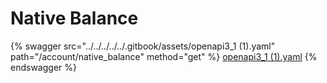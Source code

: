 # Native Balance

{% swagger src="../../../../../.gitbook/assets/openapi3_1 (1).yaml" path="/account/native_balance" method="get" %}
[openapi3_1 (1).yaml](<../../../../../.gitbook/assets/openapi3_1 (1).yaml>)
{% endswagger %}
